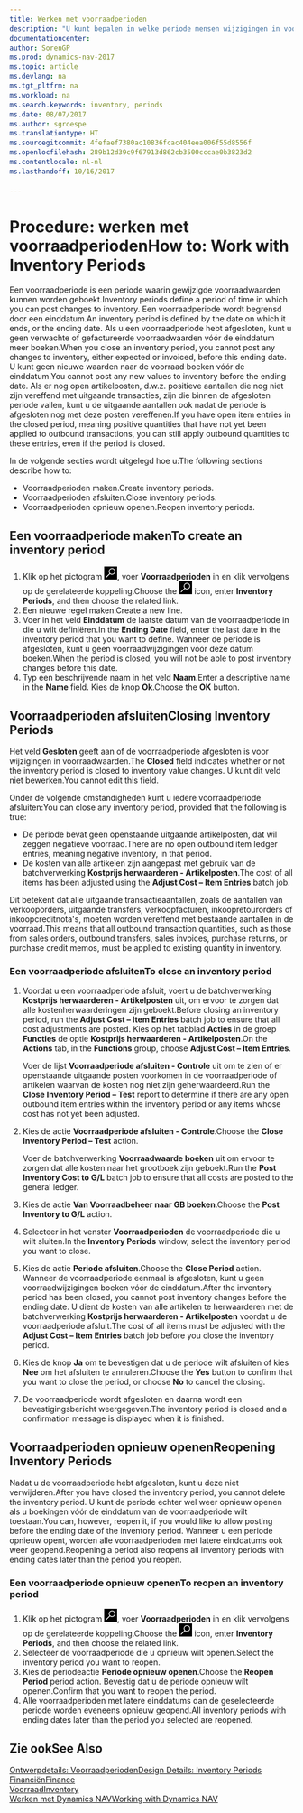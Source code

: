 ```yaml
---
title: Werken met voorraadperioden
description: "U kunt bepalen in welke periode mensen wijzigingen in voorraad kunnen boeken door voorraadperioden te definiëren."
documentationcenter: 
author: SorenGP
ms.prod: dynamics-nav-2017
ms.topic: article
ms.devlang: na
ms.tgt_pltfrm: na
ms.workload: na
ms.search.keywords: inventory, periods
ms.date: 08/07/2017
ms.author: sgroespe
ms.translationtype: HT
ms.sourcegitcommit: 4fefaef7380ac10836fcac404eea006f55d8556f
ms.openlocfilehash: 289b12d39c9f67913d862cb3500cccae0b3823d2
ms.contentlocale: nl-nl
ms.lasthandoff: 10/16/2017

---
```

# <a name="how-to-work-with-inventory-periods"></a><span data-ttu-id="b12f1-103">Procedure: werken met voorraadperioden</span><span class="sxs-lookup"><span data-stu-id="b12f1-103">How to: Work with Inventory Periods</span></span>
<span data-ttu-id="b12f1-104">Een voorraadperiode is een periode waarin gewijzigde voorraadwaarden kunnen worden geboekt.</span><span class="sxs-lookup"><span data-stu-id="b12f1-104">Inventory periods define a period of time in which you can post changes to inventory.</span></span> <span data-ttu-id="b12f1-105">Een voorraadperiode wordt begrensd door een einddatum.</span><span class="sxs-lookup"><span data-stu-id="b12f1-105">An inventory period is defined by the date on which it ends, or the ending date.</span></span> <span data-ttu-id="b12f1-106">Als u een voorraadperiode hebt afgesloten, kunt u geen verwachte of gefactureerde voorraadwaarden vóór de einddatum meer boeken.</span><span class="sxs-lookup"><span data-stu-id="b12f1-106">When you close an inventory period, you cannot post any changes to inventory, either expected or invoiced, before this ending date.</span></span> <span data-ttu-id="b12f1-107">U kunt geen nieuwe waarden naar de voorraad boeken vóór de einddatum.</span><span class="sxs-lookup"><span data-stu-id="b12f1-107">You cannot post any new values to inventory before the ending date.</span></span> <span data-ttu-id="b12f1-108">Als er nog open artikelposten, d.w.z. positieve aantallen die nog niet zijn vereffend met uitgaande transacties, zijn die binnen de afgesloten periode vallen, kunt u de uitgaande aantallen ook nadat de periode is afgesloten nog met deze posten vereffenen.</span><span class="sxs-lookup"><span data-stu-id="b12f1-108">If you have open item entries in the closed period, meaning positive quantities that have not yet been applied to outbound transactions, you can still apply outbound quantities to these entries, even if the period is closed.</span></span>  

<span data-ttu-id="b12f1-109">In de volgende secties wordt uitgelegd hoe u:</span><span class="sxs-lookup"><span data-stu-id="b12f1-109">The following sections describe how to:</span></span>  

* <span data-ttu-id="b12f1-110">Voorraadperioden maken.</span><span class="sxs-lookup"><span data-stu-id="b12f1-110">Create inventory periods.</span></span>  
* <span data-ttu-id="b12f1-111">Voorraadperioden afsluiten.</span><span class="sxs-lookup"><span data-stu-id="b12f1-111">Close inventory periods.</span></span>  
* <span data-ttu-id="b12f1-112">Voorraadperioden opnieuw openen.</span><span class="sxs-lookup"><span data-stu-id="b12f1-112">Reopen inventory periods.</span></span>  

## <a name="to-create-an-inventory-period"></a><span data-ttu-id="b12f1-113">Een voorraadperiode maken</span><span class="sxs-lookup"><span data-stu-id="b12f1-113">To create an inventory period</span></span>  
1. <span data-ttu-id="b12f1-114">Klik op het pictogram ![Zoeken naar pagina of rapport](media/ui-search/search_small.png "pictogram Zoeken naar pagina of rapport"), voer **Voorraadperioden** in en klik vervolgens op de gerelateerde koppeling.</span><span class="sxs-lookup"><span data-stu-id="b12f1-114">Choose the ![Search for Page or Report](media/ui-search/search_small.png "Search for Page or Report icon") icon, enter **Inventory Periods**, and then choose the related link.</span></span>  
2. <span data-ttu-id="b12f1-115">Een nieuwe regel maken.</span><span class="sxs-lookup"><span data-stu-id="b12f1-115">Create a new line.</span></span>  
3. <span data-ttu-id="b12f1-116">Voer in het veld **Einddatum** de laatste datum van de voorraadperiode in die u wilt definiëren.</span><span class="sxs-lookup"><span data-stu-id="b12f1-116">In the **Ending Date** field, enter the last date in the inventory period that you want to define.</span></span> <span data-ttu-id="b12f1-117">Wanneer de periode is afgesloten, kunt u geen voorraadwijzigingen vóór deze datum boeken.</span><span class="sxs-lookup"><span data-stu-id="b12f1-117">When the period is closed, you will not be able to post inventory changes before this date.</span></span>  
4. <span data-ttu-id="b12f1-118">Typ een beschrijvende naam in het veld **Naam**.</span><span class="sxs-lookup"><span data-stu-id="b12f1-118">Enter a descriptive name in the **Name** field.</span></span> <span data-ttu-id="b12f1-119">Kies de knop **Ok**.</span><span class="sxs-lookup"><span data-stu-id="b12f1-119">Choose the **OK** button.</span></span>  

## <a name="closing-inventory-periods"></a><span data-ttu-id="b12f1-120">Voorraadperioden afsluiten</span><span class="sxs-lookup"><span data-stu-id="b12f1-120">Closing Inventory Periods</span></span>  
<span data-ttu-id="b12f1-121">Het veld **Gesloten** geeft aan of de voorraadperiode afgesloten is voor wijzigingen in voorraadwaarden.</span><span class="sxs-lookup"><span data-stu-id="b12f1-121">The **Closed** field indicates whether or not the inventory period is closed to inventory value changes.</span></span> <span data-ttu-id="b12f1-122">U kunt dit veld niet bewerken.</span><span class="sxs-lookup"><span data-stu-id="b12f1-122">You cannot edit this field.</span></span>  

<span data-ttu-id="b12f1-123">Onder de volgende omstandigheden kunt u iedere voorraadperiode afsluiten:</span><span class="sxs-lookup"><span data-stu-id="b12f1-123">You can close any inventory period, provided that the following is true:</span></span>  

* <span data-ttu-id="b12f1-124">De periode bevat geen openstaande uitgaande artikelposten, dat wil zeggen negatieve voorraad.</span><span class="sxs-lookup"><span data-stu-id="b12f1-124">There are no open outbound item ledger entries, meaning negative inventory, in that period.</span></span>  
* <span data-ttu-id="b12f1-125">De kosten van alle artikelen zijn aangepast met gebruik van de batchverwerking **Kostprijs herwaarderen - Artikelposten**.</span><span class="sxs-lookup"><span data-stu-id="b12f1-125">The cost of all items has been adjusted using the **Adjust Cost – Item Entries** batch job.</span></span>  

<span data-ttu-id="b12f1-126">Dit betekent dat alle uitgaande transactieaantallen, zoals de aantallen van verkooporders, uitgaande transfers, verkoopfacturen, inkoopretourorders of inkoopcreditnota's, moeten worden vereffend met bestaande aantallen in de voorraad.</span><span class="sxs-lookup"><span data-stu-id="b12f1-126">This means that all outbound transaction quantities, such as those from sales orders, outbound transfers, sales invoices, purchase returns, or purchase credit memos, must be applied to existing quantity in inventory.</span></span>  

### <a name="to-close-an-inventory-period"></a><span data-ttu-id="b12f1-127">Een voorraadperiode afsluiten</span><span class="sxs-lookup"><span data-stu-id="b12f1-127">To close an inventory period</span></span>  
1. <span data-ttu-id="b12f1-128">Voordat u een voorraadperiode afsluit, voert u de batchverwerking **Kostprijs herwaarderen - Artikelposten** uit, om ervoor te zorgen dat alle kostenherwaarderingen zijn geboekt.</span><span class="sxs-lookup"><span data-stu-id="b12f1-128">Before closing an inventory period, run the **Adjust Cost – Item Entries** batch job to ensure that all cost adjustments are posted.</span></span> <span data-ttu-id="b12f1-129">Kies op het tabblad **Acties** in de groep **Functies** de optie **Kostprijs herwaarderen - Artikelposten**.</span><span class="sxs-lookup"><span data-stu-id="b12f1-129">On the **Actions** tab, in the **Functions** group, choose **Adjust Cost – Item Entries**.</span></span>  

     <span data-ttu-id="b12f1-130">Voer de lijst **Voorraadperiode afsluiten - Controle** uit om te zien of er openstaande uitgaande posten voorkomen in de voorraadperiode of artikelen waarvan de kosten nog niet zijn geherwaardeerd.</span><span class="sxs-lookup"><span data-stu-id="b12f1-130">Run the **Close Inventory Period – Test** report to determine if there are any open outbound item entries within the inventory period or any items whose cost has not yet been adjusted.</span></span>  
2. <span data-ttu-id="b12f1-131">Kies de actie **Voorraadperiode afsluiten - Controle**.</span><span class="sxs-lookup"><span data-stu-id="b12f1-131">Choose the **Close Inventory Period – Test** action.</span></span>  

     <span data-ttu-id="b12f1-132">Voer de batchverwerking **Voorraadwaarde boeken** uit om ervoor te zorgen dat alle kosten naar het grootboek zijn geboekt.</span><span class="sxs-lookup"><span data-stu-id="b12f1-132">Run the **Post Inventory Cost to G/L** batch job to ensure that all costs are posted to the general ledger.</span></span>  
3. <span data-ttu-id="b12f1-133">Kies de actie **Van Voorraadbeheer naar GB boeken**.</span><span class="sxs-lookup"><span data-stu-id="b12f1-133">Choose the **Post Inventory to G/L** action.</span></span>  
4. <span data-ttu-id="b12f1-134">Selecteer in het venster **Voorraadperioden** de voorraadperiode die u wilt sluiten.</span><span class="sxs-lookup"><span data-stu-id="b12f1-134">In the **Inventory Periods** window, select the inventory period you want to close.</span></span>  
5. <span data-ttu-id="b12f1-135">Kies de actie **Periode afsluiten**.</span><span class="sxs-lookup"><span data-stu-id="b12f1-135">Choose the **Close Period** action.</span></span> <span data-ttu-id="b12f1-136">Wanneer de voorraadperiode eenmaal is afgesloten, kunt u geen voorraadwijzigingen boeken vóór de einddatum.</span><span class="sxs-lookup"><span data-stu-id="b12f1-136">After the inventory period has been closed, you cannot post inventory changes before the ending date.</span></span> <span data-ttu-id="b12f1-137">U dient de kosten van alle artikelen te herwaarderen met de batchverwerking **Kostprijs herwaarderen - Artikelposten** voordat u de voorraadperiode afsluit.</span><span class="sxs-lookup"><span data-stu-id="b12f1-137">The cost of all items must be adjusted with the **Adjust Cost – Item Entries** batch job before you close the inventory period.</span></span>  
6. <span data-ttu-id="b12f1-138">Kies de knop **Ja** om te bevestigen dat u de periode wilt afsluiten of kies **Nee** om het afsluiten te annuleren.</span><span class="sxs-lookup"><span data-stu-id="b12f1-138">Choose the **Yes** button to confirm that you want to close the period, or choose **No** to cancel the closing.</span></span>  
7. <span data-ttu-id="b12f1-139">De voorraadperiode wordt afgesloten en daarna wordt een bevestigingsbericht weergegeven.</span><span class="sxs-lookup"><span data-stu-id="b12f1-139">The inventory period is closed and a confirmation message is displayed when it is finished.</span></span>  

## <a name="reopening-inventory-periods"></a><span data-ttu-id="b12f1-140">Voorraadperioden opnieuw openen</span><span class="sxs-lookup"><span data-stu-id="b12f1-140">Reopening Inventory Periods</span></span>  
<span data-ttu-id="b12f1-141">Nadat u de voorraadperiode hebt afgesloten, kunt u deze niet verwijderen.</span><span class="sxs-lookup"><span data-stu-id="b12f1-141">After you have closed the inventory period, you cannot delete the inventory period.</span></span> <span data-ttu-id="b12f1-142">U kunt de periode echter wel weer opnieuw openen als u boekingen vóór de einddatum van de voorraadperiode wilt toestaan.</span><span class="sxs-lookup"><span data-stu-id="b12f1-142">You can, however, reopen it, if you would like to allow posting before the ending date of the inventory period.</span></span> <span data-ttu-id="b12f1-143">Wanneer u een periode opnieuw opent, worden alle voorraadperioden met latere einddatums ook weer geopend.</span><span class="sxs-lookup"><span data-stu-id="b12f1-143">Reopening a period also reopens all inventory periods with ending dates later than the period you reopen.</span></span>  

### <a name="to-reopen-an-inventory-period"></a><span data-ttu-id="b12f1-144">Een voorraadperiode opnieuw openen</span><span class="sxs-lookup"><span data-stu-id="b12f1-144">To reopen an inventory period</span></span>  
1. <span data-ttu-id="b12f1-145">Klik op het pictogram ![Zoeken naar pagina of rapport](media/ui-search/search_small.png "pictogram Zoeken naar pagina of rapport"), voer **Voorraadperioden** in en klik vervolgens op de gerelateerde koppeling.</span><span class="sxs-lookup"><span data-stu-id="b12f1-145">Choose the ![Search for Page or Report](media/ui-search/search_small.png "Search for Page or Report icon") icon, enter **Inventory Periods**, and then choose the related link.</span></span>  
2. <span data-ttu-id="b12f1-146">Selecteer de voorraadperiode die u opnieuw wilt openen.</span><span class="sxs-lookup"><span data-stu-id="b12f1-146">Select the inventory period you want to reopen.</span></span>  
3. <span data-ttu-id="b12f1-147">Kies de periodeactie **Periode opnieuw openen**.</span><span class="sxs-lookup"><span data-stu-id="b12f1-147">Choose the **Reopen Period** period action.</span></span> <span data-ttu-id="b12f1-148">Bevestig dat u de periode opnieuw wilt openen.</span><span class="sxs-lookup"><span data-stu-id="b12f1-148">Confirm that you want to reopen the period.</span></span>  
4. <span data-ttu-id="b12f1-149">Alle voorraadperioden met latere einddatums dan de geselecteerde periode worden eveneens opnieuw geopend.</span><span class="sxs-lookup"><span data-stu-id="b12f1-149">All inventory periods with ending dates later than the period you selected are reopened.</span></span>  

## <a name="see-also"></a><span data-ttu-id="b12f1-150">Zie ook</span><span class="sxs-lookup"><span data-stu-id="b12f1-150">See Also</span></span>  
[<span data-ttu-id="b12f1-151">Ontwerpdetails: Voorraadperioden</span><span class="sxs-lookup"><span data-stu-id="b12f1-151">Design Details: Inventory Periods</span></span>](design-details-inventory-periods.md)  
[<span data-ttu-id="b12f1-152">Financiën</span><span class="sxs-lookup"><span data-stu-id="b12f1-152">Finance</span></span>](finance.md)  
[<span data-ttu-id="b12f1-153">Voorraad</span><span class="sxs-lookup"><span data-stu-id="b12f1-153">Inventory</span></span>](inventory-manage-inventory.md)  
[<span data-ttu-id="b12f1-154">Werken met Dynamics NAV</span><span class="sxs-lookup"><span data-stu-id="b12f1-154">Working with Dynamics NAV</span></span>](ui-work-product.md)

